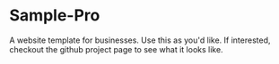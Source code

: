 # Sample-Pro
A website template for businesses.  Use this as you'd like.  If interested, checkout the github project page to see what it looks like.  
